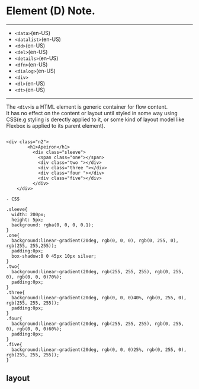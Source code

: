 # Element (D) Note.

-----


* `<data>`(en-US)
* `<datalist>`(en-US)
* `<dd>`(en-US)
* `<del>`(en-US)
* `<details>`(en-US)
* `<dfn>`(en-US)
* `<dialog>`(en-US)
* `<div>`
* `<dl>`(en-US)
* `<dt>`(en-US)

-----





The `<div>`is a HTML element is generic container for flow content.
<br>It has no effect on the content or layout until styled in some way using CSS(e.g styling is derectly applied to it, or some kind of layout model like Flexbox is applied to its parent element).

```

<div class="n2">
        <h1>Apeiron</h1>
          <div class="sleeve">
            <span class="one"></span>
            <div class="two "></div>
            <div class="three "></div>
            <div class="four "></div>
            <div class="five"></div>
          </div>
    </div>

- CSS

.sleeve{
  width: 200px;
  height: 5px;
  background: rgba(0, 0, 0, 0.1);
}
.one{
  background:linear-gradient(20deg, rgb(0, 0, 0), rgb(0, 255, 0), rgb(255, 255,255));
  padding:0px;
  box-shadow:0 0 45px 10px silver;
}
.two{
  background:linear-gradient(20deg, rgb(255, 255, 255), rgb(0, 255, 0), rgb(0, 0, 0)70%);
  padding:0px;
}
.three{
  background:linear-gradient(20deg, rgb(0, 0, 0)40%, rgb(0, 255, 0), rgb(255, 255, 255));
  padding:0px;
}
.four{
  background:linear-gradient(20deg, rgb(255, 255, 255), rgb(0, 255, 0), rgb(0, 0, 0)60%);
  padding:0px;
}
.five{
  background:linear-gradient(20deg, rgb(0, 0, 0)25%, rgb(0, 255, 0), rgb(255, 255, 255));
}

```

## layout




